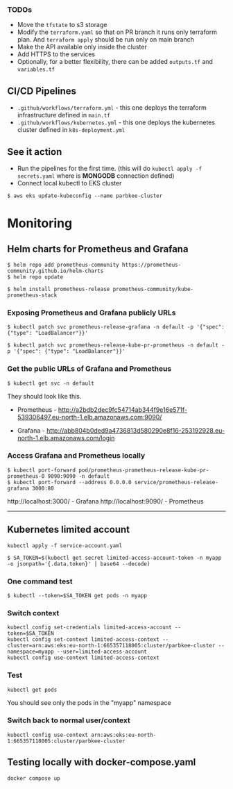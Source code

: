 ### TODOs
* Move the `tfstate` to s3 storage
* Modify the `terraform.yaml` so that on PR branch it runs only terraform plan. And `terraform apply` should be run only on main branch
* Make the API available only inside the cluster
* Add HTTPS to the services
* Optionally, for a better flexibility, there can be added `outputs.tf` and `variables.tf`


## CI/CD Pipelines
* `.github/workflows/terraform.yml` - this one deploys the terraform infrastructure defined in `main.tf`
* `.github/workflows/kubernetes.yml` - this one deploys the kubernetes cluster defined in `k8s-deployment.yml` 

## See it action

* Run the pipelines for the first time. (this will do `kubectl apply -f secrets.yaml` where is **MONGODB** connection defined)
* Connect local kubectl to EKS cluster 
```
$ aws eks update-kubeconfig --name parbkee-cluster
```

# Monitoring

## Helm charts for Prometheus and Grafana

```
$ helm repo add prometheus-community https://prometheus-community.github.io/helm-charts
$ helm repo update

$ helm install prometheus-release prometheus-community/kube-prometheus-stack
```

### Exposing Prometheus and Grafana publicly URLs

```
$ kubectl patch svc prometheus-release-grafana -n default -p '{"spec": {"type": "LoadBalancer"}}'
```

```
$ kubectl patch svc prometheus-release-kube-pr-prometheus -n default -p '{"spec": {"type": "LoadBalancer"}}'
```

### Get the public URLs of Grafana and Prometheus

```
$ kubectl get svc -n default
```

They should look like this.

* Prometheus - http://a2bdb2dec9fc54714ab344f9e16e571f-539306497.eu-north-1.elb.amazonaws.com:9090/

* Grafana - http://abb804b0ded9a4736813d580290e8f16-253192928.eu-north-1.elb.amazonaws.com/login

### Access Grafana and Prometheus locally

```
$ kubectl port-forward pod/prometheus-prometheus-release-kube-pr-prometheus-0 9090:9090 -n default
$ kubectl port-forward --address 0.0.0.0 service/prometheus-release-grafana 3000:80
```

http://localhost:3000/ - Grafana
http://localhost:9090/ - Prometheus

---

## Kubernetes limited account

```
kubectl apply -f service-account.yaml
```


```
$ SA_TOKEN=$(kubectl get secret limited-access-account-token -n myapp -o jsonpath='{.data.token}' | base64 --decode)
```

### One command test 
```
$ kubectl --token=$SA_TOKEN get pods -n myapp
```


### Switch context 

```
kubectl config set-credentials limited-access-account --token=$SA_TOKEN
kubectl config set-context limited-access-context --cluster=arn:aws:eks:eu-north-1:665357118005:cluster/parbkee-cluster --namespace=myapp --user=limited-access-account
kubectl config use-context limited-access-context
```

### Test
```
kubectl get pods
```

You should see only the pods in the "myapp" namespace


### Switch back to normal user/context

```
kubectl config use-context arn:aws:eks:eu-north-1:665357118005:cluster/parbkee-cluster
```



## Testing locally with docker-compose.yaml
```
docker compose up
```